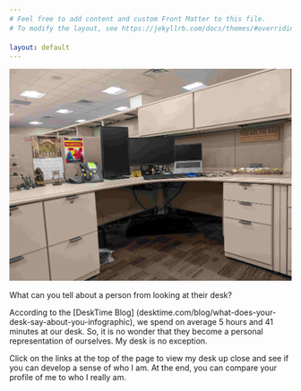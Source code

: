 ```yaml
---
# Feel free to add content and custom Front Matter to this file.
# To modify the layout, see https://jekyllrb.com/docs/themes/#overriding-theme-defaults

layout: default
---
```

![Rob's Desk](Desktop.jpg)

What can you tell about a person from looking at their desk?

According to the [DeskTime Blog] (desktime.com/blog/what-does-your-desk-say-about-you-infographic), we spend on average 5 hours and 41 minutes at our desk.  So, it is no wonder that they become a personal representation of ourselves.  My desk is no exception.

Click on the links at the top of the page to view my desk up close and see if you can develop a sense of who I am.  At the end, you can compare your profile of me to who I really am.

